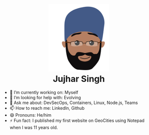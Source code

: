 
<h1 align="center">
  <a href="https://jujhar.com"><img src="https://raw.githubusercontent.com/jujhars13/jujhars13/master/jujhar-mug-shot.png" alt="me" width="200"></a>
  <br>
  Jujhar Singh
  <br>
</h1>

- 🔭 I’m currently working on: Myself
- 🤔 I’m looking for help with: Evolving
- 💬 Ask me about: DevSecOps, Containers, Linux, Node.js, Teams
- 📫 How to reach me: LinkedIn, Github
- 😄 Pronouns: He/him
- ⚡ Fun fact: I published my first website on GeoCities using Notepad when I was 11 years old.
